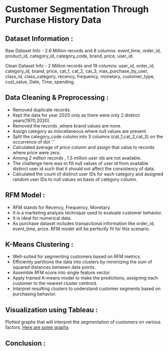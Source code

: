 # Customer Segmentation Through Purchase History Data

## Dataset Information :
Raw Dataset Info - 2.6 Million records and 8 columns: event_time, order_id, product_id, category_id, category_code, brand, price, user_id.

Clean Dataset Info - 2 Million records and 19 columns: user_id,	order_id,	category_id,	brand,	price,	cat_1,	cat_2,	cat_3,	max_purchase_by_user,	class_id,	class_category,	recency,	frequency,	monetary,	customer_type,	cust_value,	Date,	Time,	spending.


## Data Cleaning & Preprocessing :
- Removed duplicate records.
- Kept the data for year 2020 only as there were only 2 distinct years(1970,2020).
- Removed the records ,where brand values are none.
- Assign category as miscellaneous where null values are present.
- Split the category_code column into 3 columns (cat_1,cat_2,cat_3) on the occurrence of dot ‘.’
- Calculated  average of price column and assign that value to records where price were zero.
- Among 2 million records , 1.5 million user ids are not available.
- The challenge here was to fill null values of user id from available distinct user id such that it should not affect the consistency of data.
- Calculated the count of distinct user IDs for each category and assigned random user IDs to null values on basis of category column.

## RFM Model :
- RFM stands for Recency, Frequency, Monetary.
- It is a marketing analysis technique used to evaluate customer behavior.
- It is ideal for numerical data.
- As purchase dataset includes transactional information like order_id, event_time, price. RFM model will be perfectly fit for this scenario.

## K-Means Clustering :
- Well-suited for segmenting customers based on RFM metrics.
- Efficiently partitions the data into clusters by minimizing the sum of squared distances between data points.
- Assemble RFM score into single feature vector.
- Apply trained K-means model to make the predictions, assigning each customer to the nearest cluster centroid.
- Interpret resulting clusters to understand customer segments based on purchasing behavior.


## Visualization using Tableau :
Plotted graphs that will interpret the segmentation of customers on various factors.
[Here are some graphs](https://public.tableau.com/app/profile/tejas.shinde6818/viz/CDAC-Project_17086852664780/CustomerSegmentationDashboard?publish=yes)

## Conclusion :

